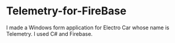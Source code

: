 # Telemetry-for-FireBase
I made a Windows form application for Electro Car whose name
is Telemetry. I used C# and Firebase.
